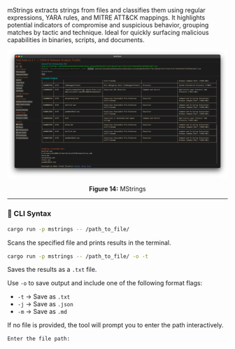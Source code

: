 mStrings extracts strings from files and classifies them using regular expressions, YARA rules, and MITRE ATT&CK mappings. It highlights potential indicators of compromise and suspicious behavior, grouping matches by tactic and technique. Ideal for quickly surfacing malicious capabilities in binaries, scripts, and documents.

![MStrings](../images/mstrings.png)

<p align="center"><strong>Figure 14:</strong> MStrings</p>

---

### 🔧 CLI Syntax

```bash
cargo run -p mstrings -- /path_to_file/
```

Scans the specified file and prints results in the terminal.

```bash
cargo run -p mstrings -- /path_to_file/ -o -t
```

Saves the results as a `.txt` file.

Use `-o` to save output and include one of the following format flags:
- `-t` → Save as `.txt`
- `-j` → Save as `.json`
- `-m` → Save as `.md`

If no file is provided, the tool will prompt you to enter the path interactively.

```bash
Enter the file path:
```
